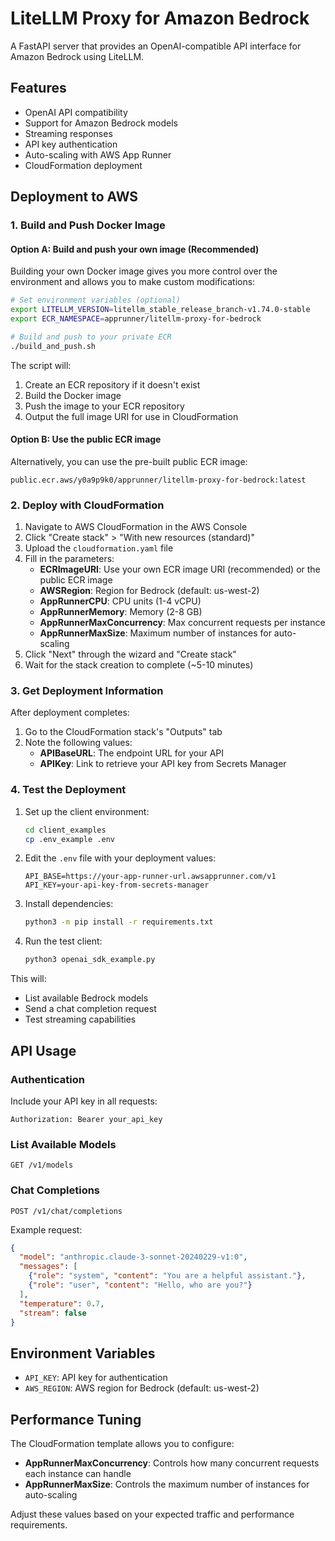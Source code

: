 # LiteLLM Proxy for Amazon Bedrock

A FastAPI server that provides an OpenAI-compatible API interface for Amazon Bedrock using LiteLLM.

## Features

- OpenAI API compatibility
- Support for Amazon Bedrock models
- Streaming responses
- API key authentication
- Auto-scaling with AWS App Runner
- CloudFormation deployment

## Deployment to AWS

### 1. Build and Push Docker Image

#### Option A: Build and push your own image (Recommended)

Building your own Docker image gives you more control over the environment and allows you to make custom modifications:

```bash
# Set environment variables (optional)
export LITELLM_VERSION=litellm_stable_release_branch-v1.74.0-stable
export ECR_NAMESPACE=apprunner/litellm-proxy-for-bedrock

# Build and push to your private ECR
./build_and_push.sh
```

The script will:
1. Create an ECR repository if it doesn't exist
2. Build the Docker image
3. Push the image to your ECR repository
4. Output the full image URI for use in CloudFormation

#### Option B: Use the public ECR image

Alternatively, you can use the pre-built public ECR image:
```
public.ecr.aws/y0a9p9k0/apprunner/litellm-proxy-for-bedrock:latest
```

### 2. Deploy with CloudFormation

1. Navigate to AWS CloudFormation in the AWS Console
2. Click "Create stack" > "With new resources (standard)"
3. Upload the `cloudformation.yaml` file
4. Fill in the parameters:
   - **ECRImageURI**: Use your own ECR image URI (recommended) or the public ECR image
   - **AWSRegion**: Region for Bedrock (default: us-west-2)
   - **AppRunnerCPU**: CPU units (1-4 vCPU)
   - **AppRunnerMemory**: Memory (2-8 GB)
   - **AppRunnerMaxConcurrency**: Max concurrent requests per instance
   - **AppRunnerMaxSize**: Maximum number of instances for auto-scaling
5. Click "Next" through the wizard and "Create stack"
6. Wait for the stack creation to complete (~5-10 minutes)

### 3. Get Deployment Information

After deployment completes:

1. Go to the CloudFormation stack's "Outputs" tab
2. Note the following values:
   - **APIBaseURL**: The endpoint URL for your API
   - **APIKey**: Link to retrieve your API key from Secrets Manager

### 4. Test the Deployment

1. Set up the client environment:
   ```bash
   cd client_examples
   cp .env_example .env
   ```

2. Edit the `.env` file with your deployment values:
   ```
   API_BASE=https://your-app-runner-url.awsapprunner.com/v1
   API_KEY=your-api-key-from-secrets-manager
   ```

3. Install dependencies:
   ```bash
   python3 -m pip install -r requirements.txt
   ```

4. Run the test client:
   ```bash
   python3 openai_sdk_example.py
   ```

This will:
- List available Bedrock models
- Send a chat completion request
- Test streaming capabilities

## API Usage

### Authentication

Include your API key in all requests:

```
Authorization: Bearer your_api_key
```

### List Available Models
```
GET /v1/models
```

### Chat Completions
```
POST /v1/chat/completions
```

Example request:
```json
{
  "model": "anthropic.claude-3-sonnet-20240229-v1:0",
  "messages": [
    {"role": "system", "content": "You are a helpful assistant."},
    {"role": "user", "content": "Hello, who are you?"}
  ],
  "temperature": 0.7,
  "stream": false
}
```

## Environment Variables

- `API_KEY`: API key for authentication
- `AWS_REGION`: AWS region for Bedrock (default: us-west-2)

## Performance Tuning

The CloudFormation template allows you to configure:

- **AppRunnerMaxConcurrency**: Controls how many concurrent requests each instance can handle
- **AppRunnerMaxSize**: Controls the maximum number of instances for auto-scaling

Adjust these values based on your expected traffic and performance requirements.
